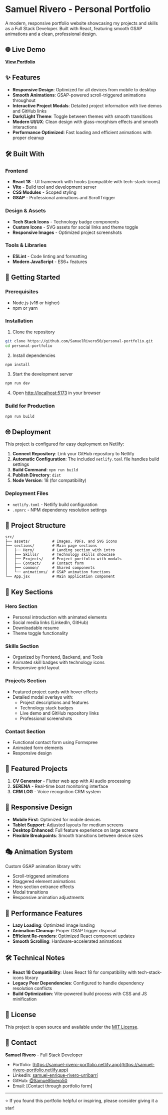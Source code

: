 # Samuel Rivero - Personal Portfolio

A modern, responsive portfolio website showcasing my projects and skills as a Full Stack Developer. Built with React, featuring smooth GSAP animations and a clean, professional design.

## 🌐 Live Demo

**[View Portfolio](https://samuel-rivero-portfolio.netlify.app)** <!-- Replace with your actual Netlify URL -->

## ✨ Features

- **Responsive Design**: Optimized for all devices from mobile to desktop
- **Smooth Animations**: GSAP-powered scroll-triggered animations throughout
- **Interactive Project Modals**: Detailed project information with live demos and GitHub links
- **Dark/Light Theme**: Toggle between themes with smooth transitions
- **Modern UI/UX**: Clean design with glass-morphism effects and smooth interactions
- **Performance Optimized**: Fast loading and efficient animations with proper cleanup

## 🛠️ Built With

### Frontend
- **React 18** - UI framework with hooks (compatible with tech-stack-icons)
- **Vite** - Build tool and development server
- **CSS Modules** - Scoped styling
- **GSAP** - Professional animations and ScrollTrigger

### Design & Assets
- **Tech Stack Icons** - Technology badge components
- **Custom Icons** - SVG assets for social links and theme toggle
- **Responsive Images** - Optimized project screenshots

### Tools & Libraries
- **ESLint** - Code linting and formatting
- **Modern JavaScript** - ES6+ features

## 🚀 Getting Started

### Prerequisites
- Node.js (v16 or higher)
- npm or yarn

### Installation

1. Clone the repository
```bash
git clone https://github.com/SamuelRivero50/personal-portfolio.git
cd personal-portfolio
```

2. Install dependencies
```bash
npm install
```

3. Start the development server
```bash
npm run dev
```

4. Open [http://localhost:5173](http://localhost:5173) in your browser

### Build for Production
```bash
npm run build
```

## 🌐 Deployment

This project is configured for easy deployment on Netlify:

1. **Connect Repository**: Link your GitHub repository to Netlify
2. **Automatic Configuration**: The included `netlify.toml` file handles build settings
3. **Build Command**: `npm run build`
4. **Publish Directory**: `dist`
5. **Node Version**: 18 (for compatibility)

### Deployment Files
- `netlify.toml` - Netlify build configuration
- `.npmrc` - NPM dependency resolution settings

## 📁 Project Structure

```
src/
├── assets/          # Images, PDFs, and SVG icons
├── sections/        # Main page sections
│   ├── Hero/        # Landing section with intro
│   ├── Skills/      # Technology skills showcase
│   ├── Projects/    # Project portfolio with modals
│   ├── Contact/     # Contact form
│   ├── common/      # Shared components
│   └── animations/  # GSAP animation functions
└── App.jsx          # Main application component
```

## 🎨 Key Sections

### Hero Section
- Personal introduction with animated elements
- Social media links (LinkedIn, GitHub)
- Downloadable resume
- Theme toggle functionality

### Skills Section
- Organized by Frontend, Backend, and Tools
- Animated skill badges with technology icons
- Responsive grid layout

### Projects Section
- Featured project cards with hover effects
- Detailed modal overlays with:
  - Project descriptions and features
  - Technology stack badges
  - Live demo and GitHub repository links
  - Professional screenshots

### Contact Section
- Functional contact form using Formspree
- Animated form elements
- Responsive design

## 🎯 Featured Projects

1. **CV Generator** - Flutter web app with AI audio processing
2. **SERENA** - Real-time boat monitoring interface
3. **CRM LOG** - Voice recognition CRM system

## 📱 Responsive Design

- **Mobile First**: Optimized for mobile devices
- **Tablet Support**: Adjusted layouts for medium screens
- **Desktop Enhanced**: Full feature experience on large screens
- **Flexible Breakpoints**: Smooth transitions between device sizes

## 🎭 Animation System

Custom GSAP animation library with:
- Scroll-triggered animations
- Staggered element animations
- Hero section entrance effects
- Modal transitions
- Responsive animation adjustments

## 🔧 Performance Features

- **Lazy Loading**: Optimized image loading
- **Animation Cleanup**: Proper GSAP trigger disposal
- **Efficient Re-renders**: Optimized React component updates
- **Smooth Scrolling**: Hardware-accelerated animations

## 🛠️ Technical Notes

- **React 18 Compatibility**: Uses React 18 for compatibility with tech-stack-icons library
- **Legacy Peer Dependencies**: Configured to handle dependency resolution conflicts
- **Build Optimization**: Vite-powered build process with CSS and JS minification

## 📄 License

This project is open source and available under the [MIT License](LICENSE).

## 📧 Contact

**Samuel Rivero** - Full Stack Developer

- Portfolio: [https://samuel-rivero-portfolio.netlify.app](https://samuel-rivero-portfolio.netlify.app) <!-- Replace with actual URL -->
- LinkedIn: [samuel-enrique-rivero-urribarrí](https://www.linkedin.com/in/samuel-enrique-rivero-urribarr%C3%AD-a7927b363/)
- GitHub: [@SamuelRivero50](https://github.com/SamuelRivero50)
- Email: [Contact through portfolio form]

---

⭐ If you found this portfolio helpful or inspiring, please consider giving it a star!
